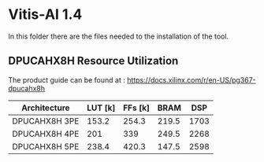 # Vitis-AI 1.4
In this folder there are the files needed to the installation of the tool.

## DPUCAHX8H Resource Utilization
The product guide can be found at : https://docs.xilinx.com/r/en-US/pg367-dpucahx8h

|Architecture	|LUT [k]|	FFs [k]|	BRAM	|	DSP
|-------------|---|---------|-------|-----
|DPUCAHX8H 3PE	|153.2	|254.3	|219.5	|1703
|DPUCAHX8H 4PE	|201 |	339 |	249.5	|2268
|DPUCAHX8H 5PE	|238.4|	420.3|	147.5	|2598
